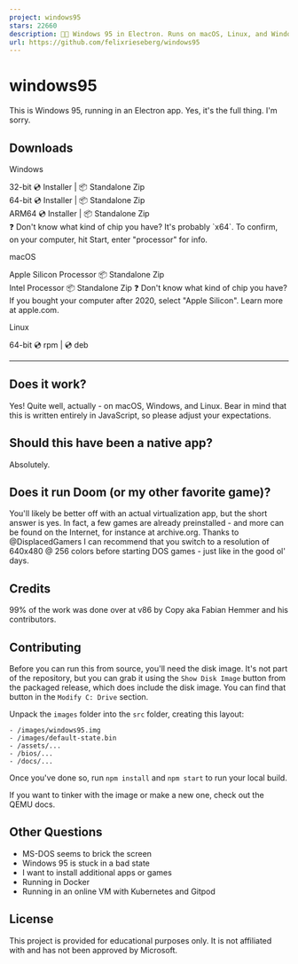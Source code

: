 ```yaml
---
project: windows95
stars: 22660
description: 💩🚀 Windows 95 in Electron. Runs on macOS, Linux, and Windows.
url: https://github.com/felixrieseberg/windows95
---
```


windows95
=========

This is Windows 95, running in an Electron app. Yes, it's the full thing. I'm sorry.

Downloads
---------

  
Windows

32-bit 💿 Installer | 📦 Standalone Zip  
64-bit 💿 Installer | 📦 Standalone Zip  
ARM64 💿 Installer | 📦 Standalone Zip  
❓ Don't know what kind of chip you have? It's probably \`x64\`. To confirm, on your computer, hit Start, enter "processor" for info.

  
macOS

Apple Silicon Processor 📦 Standalone Zip  
Intel Processor 📦 Standalone Zip ❓ Don't know what kind of chip you have? If you bought your computer after 2020, select "Apple Silicon". Learn more at apple.com.

  
Linux

64-bit 💿 rpm | 💿 deb  

* * *

Does it work?
-------------

Yes! Quite well, actually - on macOS, Windows, and Linux. Bear in mind that this is written entirely in JavaScript, so please adjust your expectations.

Should this have been a native app?
-----------------------------------

Absolutely.

Does it run Doom (or my other favorite game)?
---------------------------------------------

You'll likely be better off with an actual virtualization app, but the short answer is yes. In fact, a few games are already preinstalled - and more can be found on the Internet, for instance at archive.org. Thanks to @DisplacedGamers I can recommend that you switch to a resolution of 640x480 @ 256 colors before starting DOS games - just like in the good ol' days.

Credits
-------

99% of the work was done over at v86 by Copy aka Fabian Hemmer and his contributors.

Contributing
------------

Before you can run this from source, you'll need the disk image. It's not part of the repository, but you can grab it using the `Show Disk Image` button from the packaged release, which does include the disk image. You can find that button in the `Modify C: Drive` section.

Unpack the `images` folder into the `src` folder, creating this layout:

```
- /images/windows95.img
- /images/default-state.bin
- /assets/...
- /bios/...
- /docs/...
```

Once you've done so, run `npm install` and `npm start` to run your local build.

If you want to tinker with the image or make a new one, check out the QEMU docs.

Other Questions
---------------

-   MS-DOS seems to brick the screen
-   Windows 95 is stuck in a bad state
-   I want to install additional apps or games
-   Running in Docker
-   Running in an online VM with Kubernetes and Gitpod

License
-------

This project is provided for educational purposes only. It is not affiliated with and has not been approved by Microsoft.
